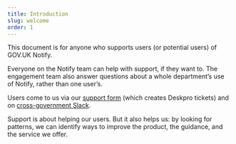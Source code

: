 ```yaml
---
title: Introduction
slug: welcome
order: 1
---
```


This document is for anyone who supports users (or potential users) of GOV.UK&nbsp;Notify.

Everyone on the Notify team can help with support, if they want to. The engagement team also answer questions about a whole department’s use of Notify, rather than one user’s.

Users come to us via our [support form](https://www.notifications.service.gov.uk/support) (which creates Deskpro tickets) and on [cross-government Slack](https://ukgovernmentdigital.slack.com/messages/govuk-notify).

Support is about helping our users. But it also helps us: by looking for patterns, we can identify ways to improve the product, the guidance, and the service we offer.
